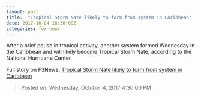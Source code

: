 ```yaml
---
layout: post
title:  "Tropical Storm Nate likely to form from system in Caribbean"
date: 2017-10-04 16:30:00Z
categories: fox-news
---
```


After a brief pause in tropical activity, another system formed Wednesday in the Caribbean and will likely become Tropical Storm Nate, according to the National Hurricane Center.


Full story on F3News: [Tropical Storm Nate likely to form from system in Caribbean](http://www.f3nws.com/n/eMBBfB)

> Posted on: Wednesday, October 4, 2017 4:30:00 PM
